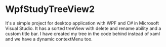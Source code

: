 # WpfStudyTreeView2
It's a simple project for desktop application with WPF and C# in Microsoft Visual Studio. It has a sorted treeView with delete and rename ability and a custom title bar. I have created my tree in the code behind instead of xaml and we have a dynamic contextMenu too.
